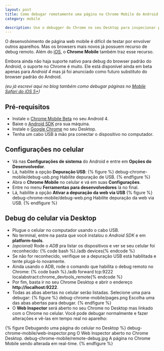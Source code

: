 ```yaml
---
layout: post
title: Como debugar remotamente uma página no Chrome Mobile do Android
category: mobile

description: Use o debugger do Chrome no seu Desktop para inspecionar página rodando no Chrome Mobile do Android.
---
```


O desenvolvimento de página web mobile é difícil de testar por envolver outros aparelhos. Mas os browsers mais novos já possuem recurso de debug remoto. Além do [iOS](/debug-mobile-safari-ios/ 'Meu post sobre remote debug no iOS 5'), o **Chrome Mobile** também traz esse recurso.

Embora ainda não haja suporte nativo para debug do browser padrão do Android, o suporte no Chrome é muito. Ele está disponível ainda em beta apenas para *Android 4* mas já foi anunciado como futuro substituto do browser padrão do Android.

*(eu já escrevi aqui no blog também como debugar páginas no [Mobile Safari do iOS 5+](/debug-mobile-safari-ios/ 'Meu post sobre remote debug no iOS 5'))*

## Pré-requisitos

* Instale o [Chrome Mobile Beta](https://play.google.com/store/apps/details?id=com.android.chrome) no seu Android 4.
* Baixe o [Android SDK](http://developer.android.com/sdk/index.html) pra sua máquina.
* Instale o [Google Chrome](http://www.google.com/chrome) no seu Desktop.
* Tenha um cabo USB à mão pra conectar o dispositivo no computador.

## Configurações no celular

* Vá nas **Configurações de sistema** do Android e entre em **Opções do Desenvolvedor**.
* Lá, habilite a opção **Depuração USB**:
  {% figure %}
	debug-chrome-mobile/debug-usb.png 	Habilite depuração de USB.
  {% endfigure %}
* Abra o **Chrome Mobile** no celular e vá em suas **Configurações**.
* Entre no menu **Ferramentas para desenvolvedores** lá no final.
* Lá, habilite a opção **Ativar a depuração da web via USB**
  {% figure %}
	debug-chrome-mobile/debug-web.png 	Habilite depuração da web via USB.
  {% endfigure %}

## Debug do celular via Desktop

* Plugue o celular no computador usando o cabo USB.
* No terminal, entre na pasta que você instalou o *Android SDK* e em **platform-tools**.
* *(opcional)* Rode o *ADB* pra listar os dispositivos e ver se seu celular foi reconhecido:
  {% code bash %}./adb devices{% endcode %}
* Se não for reconhecido, verifique se a depuração USB está habilitada e tente plugá-lo novamente.
* Ainda usando o ADB, rode o comando que habilita o debug remoto no Chrome:
  {% code bash %}./adb forward tcp:9222 localabstract:chrome_devtools_remote{% endcode %}
* Por fim, basta ir no seu Chrome Desktop e abrir o endereço **http://localhost:9222**.
* Todas as abas abertas no celular serão listadas. Selecione uma para debugar:
  {% figure %}
	debug-chrome-mobile/pages.png 	Escolha uma das abas abertas para debugar.
  {% endfigure %}
* O **Web Inspector** será aberto no seu Chrome no Desktop mas linkado com o Chrome no celular. Você pode debugar normalmente e fazer alterações e vê-las em tempo real no aparelho:

{% figure Debugando uma página do celular no Desktop %}
	debug-chrome-mobile/web-inspector.png 	O Web Inspector aberto no Chrome Desktop.
	debug-chrome-mobile/remote-debug.jpg 	A página no Chrome Mobile sendo alterada em real-time.
{% endfigure %}

